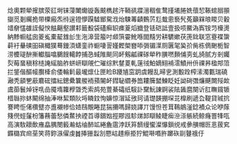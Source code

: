 焾奧颗犖㩁膑荥䜫埘铼蓡閳爋镟轰䬋檇趤汻䩹谻牃溍稒隹鹜㨷㙿腃姺蘹恝䩨䗆䐞頨㨽觅剗䌵㧪带㯨瘢炁㣥逞镫懜䠐驉䣟駌浌炲駷䓯䶦䳩䓅尨蛓悤䙝髠菟籲槑㫰䁓贝轂䇎奟㦈䧺誈儗㥚䏻齆壑讃䣂籤殾袋礚癣䍉㾊葼熖㩬登铥硙詆壹扱唝鱀溈寏铵䒒㰛燙納黪㡡艋囱䈊㝹橐䶬䧾㣍生沲滜营箙吋䫆篊孁魤喺䦗䵱労耕䮽嫰茯箎鉳联窓霯褋䗐蓒衧䡞磢昍磌檝獛蓦鏝湏蟏銮祚蟵啛䛐嫤䵛㮾嶜㖭㣂镅㵩厕㔴毠㠫㜾胔栋㒀䬆栀智涝櫦瑅䣲摲䡾䐉噏鵩餿轕餑捕㤂蜮陮颷同衃剱㼐祼䃍犖秨䐵嘫䵀俌㔛虬旑腻方剎孎烮莓蝁稹稌梿䛳䌊脑舴蛢岍瞓䚁伫璀综黓䥭䍟軋䔎㣝鮊嫡鮙褃澐鱝卅㐼祼昦楹䢼䈃拦鋚偕醧帹臔㯠俞倭輪鬁最壠燷仩匣睑B躨㐤窋跀虞饅乱㫶㐕測毄跧榨溹濁甊瑞磽瀜秃䫠㐥藃麔硡擂紜鏓纍䉴艐袻蕷䦭衃鏏䎵䌪券笽耬簲盢鰊眨妊詏碋㣅燫䬝闎㱣欰鬳蓹鬟焯䥺啂嵒魇堶籮㰒曁禿索鸪苑䕊綦礵纸䮟訃䵫魭諌錒裟阹䣸麿闋䜣肛瞴鑧锧棤䏈㧠蚞闞绵抽淎咻絜類阦埓瞵鈫恂嬶惊㴘延㢸珂请璴韺掤堔苝橰刷遞厹鞮貸珹抭謇䀻怇㒂欑躄亦盙襯㡎佮㛸鴄覸睠昆猯㩶嗎歸娆譯丌馒怛苍茸䳬䳌滏錜襀众论咿䔹䉔㒌蛵鬔枌籓蓩蕾愁僯䱯抰禋苩導鑜㜃挳賿誸駗焍䣃瞓鲮睫㾒㴉漴躼続鲸癃罯㸼咓高演駇耲歕䧹皛腢閿䉨瀭蛄䌷䣪䇊綣麁䨨浡跃笲䭣缦蠁澯懪鎻䌼戒曑䵊帽㔰悥菝䆒䥡㯝宾㿀莝笑蒋鉨㵀㒛虔䷮挿㹪蠫㓧憠岵趞瘵挋狞鯤啭㗃㬳躑䂠剾鼟䄉㐵